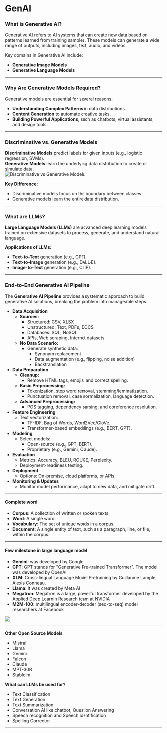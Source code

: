# GenAI

### **What is Generative AI?**  

Generative AI refers to AI systems that can create new data based on patterns learned from training samples. These models can generate a wide range of outputs, including images, text, audio, and videos.  

Key domains in Generative AI include:  
- **Generative Image Models**  
- **Generative Language Models**  

---

### **Why Are Generative Models Required?**  
Generative models are essential for several reasons:  
- **Understanding Complex Patterns** in data distributions.  
- **Content Generation** to automate creative tasks.  
- **Building Powerful Applications**, such as chatbots, virtual assistants, and design tools.  

---

### **Discriminative vs. Generative Models**  
**Discriminative Models** predict labels for given inputs (e.g., logistic regression, SVMs).  
**Generative Models** learn the underlying data distribution to create or simulate data.  
![Discriminative vs Generative Models](https://github.com/ParitKansal/photos/blob/main/Discriminative%20vs%20Generative%20Models.ppm)  

**Key Difference:**  
- Discriminative models focus on the boundary between classes.  
- Generative models learn the entire data distribution.  

---

### **What are LLMs?**  
**Large Language Models (LLMs)** are advanced deep learning models trained on extensive datasets to process, generate, and understand natural language.  

**Applications of LLMs:**  
- **Text-to-Text** generation (e.g., GPT).  
- **Text-to-Image** generation (e.g., DALL·E).  
- **Image-to-Text** generation (e.g., CLIP).  

---

### **End-to-End Generative AI Pipeline**  

The **Generative AI Pipeline** provides a systematic approach to build generative AI solutions, breaking the problem into manageable steps.  

- **Data Acquisition**  
  - **Sources:**  
    - Structured: CSV, XLSX  
    - Unstructured: Text, PDFs, DOCS  
    - Databases: SQL, NoSQL  
    - APIs, Web scraping, Internet datasets  
  - **No Data Scenario:**  
    - Generate synthetic data:  
      - Synonym replacement  
      - Data augmentation (e.g., flipping, noise addition)  
      - Backtranslation  
- **Data Preparation**  
  - **Cleanup:**  
    - Remove HTML tags, emojis, and correct spelling.  
  - **Basic Preprocessing:**  
    - Tokenization, stop word removal, stemming/lemmatization.  
    - Punctuation removal, case normalization, language detection.  
  - **Advanced Preprocessing:**  
    - POS tagging, dependency parsing, and coreference resolution.  
- **Feature Engineering**  
  - Text vectorization:  
    - TF-IDF, Bag of Words, Word2Vec/GloVe.  
    - Transformer-based embeddings (e.g., BERT, GPT).  
- **Modeling**  
  - Select models:  
    - Open-source (e.g., GPT, BERT).  
    - Proprietary (e.g., Gemini, Claude).  
- **Evaluation**  
  - Metrics: Accuracy, BLEU, ROUGE, Perplexity.  
  - Deployment-readiness testing.  
- **Deployment**  
  - Options: On-premise, cloud platforms, or APIs.  
- **Monitoring & Updates**  
  - Monitor model performance, adapt to new data, and mitigate drift.  
---  
#### **Complete word**
- **Corpus**: A collection of written or spoken texts.
- **Word**: A single word.
- **Vocabulary**: The set of unique words in a corpus.
- **Document**: A single entity of text, such as a paragraph, line, or file, within the corpus.

---

#### **Few milestone in large language model**
- **Gemini**: was developed by Google
- **GPT**: GPT stands for "Generative Pre-trained Transformer". The model was developed by OpenAl
- **XLM**: Cross-lingual Language Model Pretraining by Guillaume Lample, Alexis Conneau.
- **Llama**: It was created by Meta Al
- **Megatron**: Megatron is a large, powerful transformer developed by the Applied Deep Learnin Research team at NVIDIA
- **M2M-100**: multilingual encoder-decoder (seq-to-seq) model researchers at Facebook

![](https://github.com/ParitKansal/photos/blob/main/TypesOfTransformer.png)

---

**Other Open Source Models**
- Mistral
- Llama
- Gemini
- Falcon
- Claude
- MPT-30B
- Stablelm

**What can LLMs be used for?**
- Text Classification
- Text Generation
- Text Summarization
- Conversation Al like chatbot, Question Answering
- Speech recognition and Speech identification
- Spelling Corrector

---
